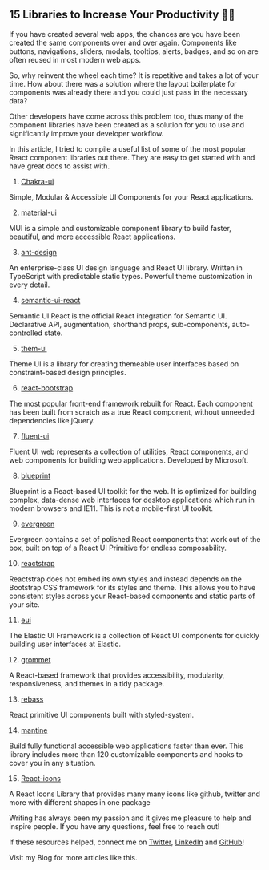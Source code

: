 ## 15 Libraries to Increase Your Productivity 🎨🚀

If you have created several web apps, the chances are you have been created the same components over and over again. Components like buttons, navigations, sliders, modals, tooltips, alerts, badges, and so on are often reused in most modern web apps.

So, why reinvent the wheel each time? It is repetitive and takes a lot of your time. How about there was a solution where the layout boilerplate for components was already there and you could just pass in the necessary data?

Other developers have come across this problem too, thus many of the component libraries have been created as a solution for you to use and significantly improve your developer workflow.

In this article, I tried to compile a useful list of some of the most popular React component libraries out there. They are easy to get started with and have great docs to assist with.

1. [Chakra-ui](https://github.com/chakra-ui/chakra-ui)

Simple, Modular & Accessible UI Components for your React applications.

2. [material-ui](https://github.com/mui-org/material-ui)

MUI is a simple and customizable component library to build faster, beautiful, and more accessible React applications.

3. [ant-design](https://github.com/ant-design/ant-design)

An enterprise-class UI design language and React UI library. Written in TypeScript with predictable static types. Powerful theme customization in every detail.

4. [semantic-ui-react](https://github.com/Semantic-Org/Semantic-UI-React)

Semantic UI React is the official React integration for Semantic UI. Declarative API, augmentation, shorthand props, sub-components, auto-controlled state.

5. [them-ui](https://github.com/system-ui/theme-ui)

Theme UI is a library for creating themeable user interfaces based on constraint-based design principles.

6. [react-bootstrap](https://github.com/react-bootstrap/react-bootstrap)

The most popular front-end framework rebuilt for React. Each component has been built from scratch as a true React component, without unneeded dependencies like jQuery.

7. [fluent-ui](https://github.com/microsoft/fluentui)

Fluent UI web represents a collection of utilities, React components, and web components for building web applications. Developed by Microsoft.

8. [blueprint](https://github.com/palantir/blueprint)

Blueprint is a React-based UI toolkit for the web. It is optimized for building complex, data-dense web interfaces for desktop applications which run in modern browsers and IE11. This is not a mobile-first UI toolkit.

9. [evergreen](https://github.com/segmentio/evergreen)

Evergreen contains a set of polished React components that work out of the box, built on top of a React UI Primitive for endless composability.

10. [reactstrap](https://github.com/reactstrap/reactstrap)

Reactstrap does not embed its own styles and instead depends on the Bootstrap CSS framework for its styles and theme. This allows you to have consistent styles across your React-based components and static parts of your site.

11. [eui](https://github.com/elastic/eui)

The Elastic UI Framework is a collection of React UI components for quickly building user interfaces at Elastic.

12. [grommet](https://github.com/grommet/grommet)

A React-based framework that provides accessibility, modularity, responsiveness, and themes in a tidy package.

13. [rebass](https://github.com/rebassjs/rebass)

React primitive UI components built with styled-system.

14. [mantine](https://github.com/mantinedev/mantine)

Build fully functional accessible web applications faster than ever. This library includes more than 120 customizable components and hooks to cover you in any situation.

15. [React-icons](https://github.com/react-icons/react-icons)

A React Icons Library that provides many many icons like github, twitter and more with different shapes in one package


Writing has always been my passion and it gives me pleasure to help and inspire people. If you have any questions, feel free to reach out!

If these resources helped, connect me on [Twitter](https://twitter.com/Programing_Pro), [LinkedIn](https://www.linkedin.com/in/mohamed-ehab-164193208/?lipi=urn%3Ali%3Apage%3Ad_flagship3_feed%3BbujC2k4GS6qY%2BcqHCCoWow%3D%3D) and [GitHub](https://github.com/Programming-School-Pro-Coding)!

Visit my Blog for more articles like this.